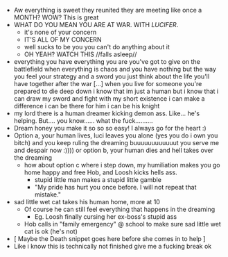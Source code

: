 - Aw everything is sweet they reunited they are meeting like once a MONTH? WOW? This is great
- WHAT DO YOU MEAN YOU ARE AT WAR. WITH _LUCIFER_.
  - it's none of your concern
  - IT'S ALL OF MY CONCERN
  - well sucks to be you you can't do anything about it
  - OH YEAH? WATCH THIS //falls asleep//
- everything you have everything you are you've got to give on the battlefield when everything is chaos and you have nothing but the way you feel your strategy and a sword you just think about the life you'll have together after the war [...] when you live for someone you're prepared to die deep down i know that im just a human but i know that i can draw my sword and fight with my short existence i can make a difference i can be there for him i can be his knight
- my lord there is a human dreamer kicking demon ass. Like... he's helping. But.... you know...... what the fuck..........
- Dream honey you make it so so so easy! I always go for the heart :)
- Option a, your human lives, luci leaves you alone (yes you do i own you bitch) and you keep ruling the dreaming buuuuuuuuuuuut you serve me and despair now :)))) or option b, your human dies and hell takes over the dreaming
  - how about option c where i step down, my humiliation makes you go home happy and free Hob, and Loosh kicks hells ass.
    - stupid little man makes a stupid little gamble
    - "My pride has hurt you once before. I will not repeat that mistake."
- sad little wet cat takes his human home, more at 10
  - Of course he can still feel everything that happens in the dreaming
    - Eg. Loosh finally cursing her ex-boss's stupid ass
  - Hob calls in "family emergency" @ school to make sure sad little wet cat is ok (he's not)
- [ Maybe the Death snippet goes here before she comes in to help ]
- Like i know this is technically not finished give me a fucking break ok
